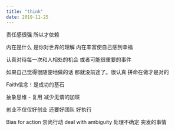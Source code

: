 ```yaml
---
title: "think"
date: 2019-11-25
---
```


责任感很强 所以才依赖

内在是什么 是你对世界的理解  内在丰富使自己感到幸福

认真对待每一次和人相处的机会 或者可能很重要的事件

如果自己觉得很随便地做的话 那就没前途了。很认真 拼命在做才是对的

Faith信念！是成功的基石

抽象思维 - 复用 减少无谓的加班

创业不仅仅好创业 还要好团队 好执行

Bias for action 崇尚行动
deal with ambiguity 处理不确定 突发的事情